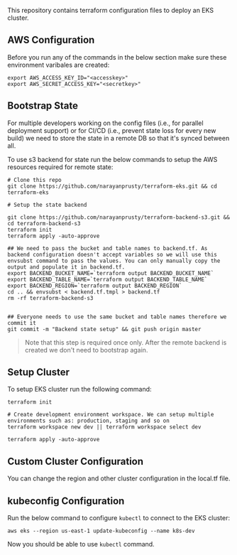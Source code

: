 This repository contains terraform configuration files to deploy an EKS cluster.

## AWS Configuration

Before you run any of the commands in the below section make sure these environment varibales are created:

```
export AWS_ACCESS_KEY_ID="<accesskey>"
export AWS_SECRET_ACCESS_KEY="<secretkey>"
```

## Bootstrap State

For multiple developers working on the config files (i.e., for parallel deployment support) or for CI/CD (i.e., prevent state loss for every new build) we need to store the state in a remote DB so that it's synced between all.

To use s3 backend for state run the below commands to setup the AWS resources required for remote state:

```
# Clone this repo
git clone https://github.com/narayanprusty/terraform-eks.git && cd terraform-eks

# Setup the state backend

git clone https://github.com/narayanprusty/terraform-backend-s3.git && cd terraform-backend-s3
terraform init
terraform apply -auto-approve

## We need to pass the bucket and table names to backend.tf. As backend configuration doesn't accept variables so we will use this envsubst command to pass the values. You can only manually copy the output and populate it in backend.tf.
export BACKEND_BUCKET_NAME=`terraform output BACKEND_BUCKET_NAME`
export BACKEND_TABLE_NAME=`terraform output BACKEND_TABLE_NAME`
export BACKEND_REGION=`terraform output BACKEND_REGION`
cd .. && envsubst < backend.tf.tmpl > backend.tf
rm -rf terraform-backend-s3


## Everyone needs to use the same bucket and table names therefore we commit it
git commit -m "Backend state setup" && git push origin master
```

> Note that this step is required once only. After the remote backend is created we don't need to bootstrap again.

## Setup Cluster

To setup EKS cluster run the following command:

```
terraform init

# Create development environment workspace. We can setup multiple environments such as: production, staging and so on
terraform workspace new dev || terraform workspace select dev

terraform apply -auto-approve
```

## Custom Cluster Configuration

You can change the region and other cluster configuration in the local.tf file.

## kubeconfig Configuration

Run the below command to configure `kubectl` to connect to the EKS cluster:

```
aws eks --region us-east-1 update-kubeconfig --name k8s-dev
```

Now you should be able to use `kubectl` command.